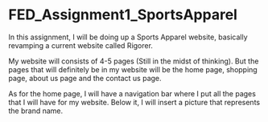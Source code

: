 # FED_Assignment1_SportsApparel

In this assignment,
I will be doing up a Sports Apparel website, basically revamping a current website called Rigorer.

My website will consists of 4-5 pages (Still in the midst of thinking). But the pages that will definitely be in my website will be the home page, shopping page, about us page and the contact us page.

As for the home page, I will have a navigation bar where I put all the pages that I will have for my website. Below it, I will insert a picture that represents the brand name.
